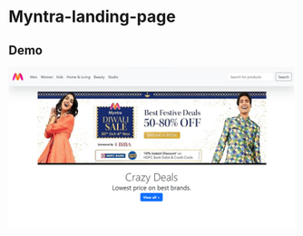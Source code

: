 # Myntra-landing-page

## Demo
![Myntra Landing Page](https://github.com/Chirag-Berde/Myntra-landing-page/blob/main/Screenshot%202023-10-16%20194005.png)
